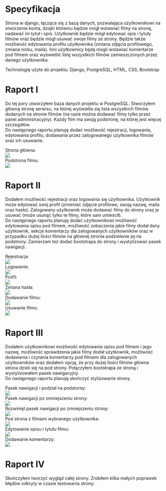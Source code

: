# Specyfikacja

Strona w django, łącząca się z bazą danych, pozwalająca użytkownikowi na stworzenie konta, dzięki któremu będzie mógł wstawiać filmy na stronę, nadawać im tytuł i opis. Użytkownik będzie mógł edytować opis i tytuły filmów oraz będzie mógł usuwać swoje filmy ze strony. Będzie także możliwość edytowania profilu użytkownika (zmiana zdjęcia profilowego, zmiana nicku, maila).  Inni użytkownicy będą mogli wstawiać komentarze pod filmem oraz wyświetlić listę wszystkich filmów zamieszczonych przez danego użytkownika.

Technologię użyte do projektu: Django, PostgreSQL, HTML, CSS, Bootstrap


# Raport I

Do tej pory utworzyłem baza danych projektu w PostgreSQL. Stworzyłem główną stronę serwisu, na której wyświetla się lista wszystkich filmów dodanych na stronie filmów (na razie można dodawać filmy tylko przez panel administracyjny). Każdy film ma swoją podstronę, na której jest więcej szczegółów.  
Do następnego raportu planuję dodać możliwość rejestracji, logowania, edytowania profilu, dodawania przez zalogowanego użytkownika filmów oraz ich usuwanie.  

Strona główna:  
![](img/img.png)  
Podstrona filmu:  
![](img/img2.png)  

# Raport II

Dodałem możliwość rejestracji oraz logowania się użytkownika. Użytkownik może edytować swój profil (zmieniać zdjęcie profilowe, swoją nazwę, maila oraz hasło). Zalogowany użytkownik może dodawać filmy do strony oraz je usuwać (może usunąć tylko te filmy, które sam umieścił).  
Do następnego raportu planuję dodać użytkownikowi możliwość edytowania opisu pod filmem, możliwość zobaczenia jakie filmy dodał dany użytkownik, sekcje komentarzy dla zalogowanych użytkowników oraz w przypadku dużej ilości filmów na głównej stronie podzielenie jej na podstrony. Zamierzam też dodać bootstrapa do strony i wystylizować pasek nawigacji.  

Rejestracja:  
![](img/rejestracja.png)  
Logowanie:  
![](img/logowanie.png)  
Profil:  
![](img/proifil.png)  
Zmiana hasła:  
![](img/zmiana.png)  
Dodawanie filmu:  
![](img/dodawanie.png)  
Usuwanie filmu:  
![](img/usuwanie.png)  

# Raport III  

Dodałem użytkownikowi możliwość edytowania opisu pod filmem i jego nazwę, możliwość sprawdzenia jakie filmy dodał użytkownik, możliwość dodawania i czytania komentarzy pod filmami dla zalogowanych użytkowników oraz dodałem opcję, że przy dużej ilości filmów główna strona dzieli się na pod strony. Połączyłem bootstrapa ze stroną i wystylizowałem pasek nawigacyjny.  
Do następnego raportu planuję skończyć stylizowanie strony.  

Pasek nawigacji i podział na podstorny:  
![](img/sg.png)  
Pasek nawigacji po zmniejszeniu strony:  
![](img/zwiniety_pasek.png)  
Rozwinięt pasek nawigacji po zmniejszeniu strony:  
![](img/rozw_pasek.png)  
Pod strona z filmami wybranego użytkownika:  
![](img/zmiana.png)  
Edytowanie opisu i tytułu filmu:  
![](img/edytowanie_opisu.png)  
Dodawanie komentarzy:  
![](img/komentarze.png)  

# Raport IV  

Skończyłem tworzyć wygląd całej strony. Zrobiłem kilka małych poprawek błędów odkryty w czasie testowania strony.
